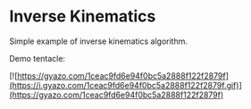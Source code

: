 # Inverse Kinematics
Simple example of inverse kinematics algorithm.

Demo tentacle:

[![https://gyazo.com/1ceac9fd6e94f0bc5a2888f122f2879f](https://i.gyazo.com/1ceac9fd6e94f0bc5a2888f122f2879f.gif)](https://gyazo.com/1ceac9fd6e94f0bc5a2888f122f2879f)
